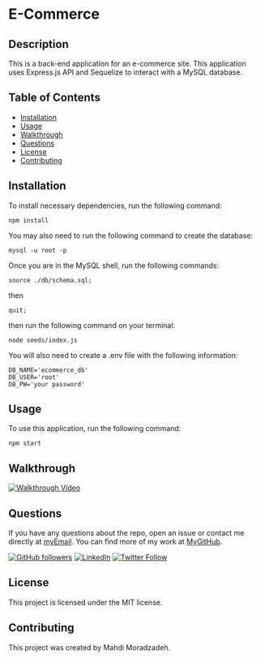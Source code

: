 # E-Commerce

## Description
This is a back-end application for an e-commerce site. This application uses Express.js API and Sequelize to interact with a MySQL database.

## Table of Contents
* [Installation](#installation)
* [Usage](#usage)
* [Walkthrough](#walkthrough)
* [Questions](#questions)
* [License](#license)
* [Contributing](#contributing)

## Installation
To install necessary dependencies, run the following command:

```
npm install
```


You may also need to run the following command to create the database:

```
mysql -u root -p
```

Once you are in the MySQL shell, run the following commands:

```
source ./db/schema.sql;
```
then
```
quit;
```

then run the following command on your terminal:

```
node seeds/index.js
```

You will also need to create a .env file with the following information:

```
DB_NAME='ecommerce_db'
DB_USER='root'
DB_PW='your password'
```

## Usage
To use this application, run the following command:

```
npm start
```

## Walkthrough
[![Walkthrough Video](https://img.youtube.com/vi/3Q8Q1Z6q3ZM/0.jpg)](www.google.com)

## Questions
If you have any questions about the repo, open an issue or contact me directly at <a href="mailto:morad97mm@gmail.com">myEmail</a>. You can find more of my work at [MyGitHub](https://github.com/Mahdi-Moradzadeh).

[![GitHub followers](https://img.shields.io/github/followers/Mahdi-Moradzadeh.svg?style=social&label=Follow)](https://github.com/login?return_to=https%3A%2F%2Fgithub.com%2FMahdi-Moradzadeh)
[![LinkedIn](https://img.shields.io/badge/LinkedIn-MyProfile-blue.svg)](https://www.linkedin.com/in/mahdimoradzadeh/)
[![Twitter Follow](https://img.shields.io/twitter/follow/7H3_3M.svg?style=social)](https://twitter.com/7H3_3M)

## License
This project is licensed under the MIT license.

## Contributing
This project was created by Mahdi Moradzadeh.
